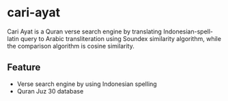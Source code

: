 # cari-ayat
Cari Ayat is a Quran verse search engine by translating Indonesian-spell-latin query to Arabic transliteration using Soundex similarity algorithm, while the comparison algorithm is cosine similarity.

## Feature
* Verse search engine by using Indonesian spelling
* Quran Juz 30 database
